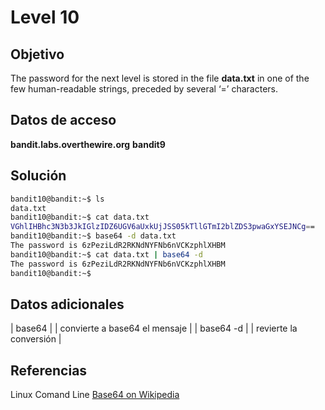 # Level 10

## Objetivo
The password for the next level is stored in the file **data.txt** in one of the few human-readable strings, preceded by several ‘=’ characters.
## Datos de acceso
**bandit.labs.overthewire.org**
**bandit9**

## Solución

```bash
bandit10@bandit:~$ ls
data.txt
bandit10@bandit:~$ cat data.txt
VGhlIHBhc3N3b3JkIGlzIDZ6UGV6aUxkUjJSS05kTllGTmI2blZDS3pwaGxYSEJNCg==
bandit10@bandit:~$ base64 -d data.txt
The password is 6zPeziLdR2RKNdNYFNb6nVCKzphlXHBM
bandit10@bandit:~$ cat data.txt | base64 -d
The password is 6zPeziLdR2RKNdNYFNb6nVCKzphlXHBM
bandit10@bandit:~$
```

## Datos adicionales
| base64 | | convierte a base64 el mensaje |
| base64 -d | | revierte la conversión |

## Referencias
Linux Comand Line
[Base64 on Wikipedia](https://en.wikipedia.org/wiki/Base64)
